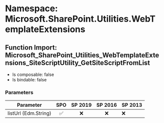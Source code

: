 # Namespace: Microsoft.SharePoint.Utilities.WebTemplateExtensions

## Function Import: Microsoft_SharePoint_Utilities_WebTemplateExtensions_SiteScriptUtility_GetSiteScriptFromList

- Is composable: false
- Is bindable: false

### Parameters

Parameter | SPO | SP 2019 | SP 2016 | SP 2013
----------|:---:|:-------:|:-------:|:-------
listUrl (Edm.String) | ✅ | ❌ | ❌ | ❌
